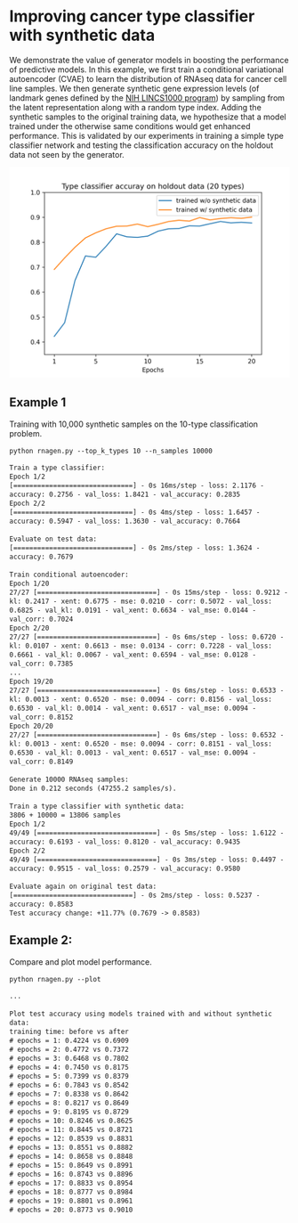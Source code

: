 # Improving cancer type classifier with synthetic data

We demonstrate the value of generator models in boosting the performance of predictive models.
In this example, we first train a conditional variational autoencoder (CVAE) to learn the distribution of RNAseq data for cancer cell line samples. We then generate synthetic gene expression levels (of landmark genes defined by the [NIH LINCS1000 program](https://lincsproject.org/LINCS/tools/workflows/find-the-best-place-to-obtain-the-lincs-l1000-data)) by sampling from the latent representation along with a random type index. Adding the synthetic samples to the original training data, we hypothesize that a model trained under the otherwise same conditions would get enhanced performance. This is validated by our experiments in training a simple type classifier network and testing the classification accuracy on the holdout data not seen by the generator.

![Test accuracy comparison](test-accuracy-comparison-20-types.png)


## Example 1

Training with 10,000 synthetic samples on the 10-type classification problem. 
```
python rnagen.py --top_k_types 10 --n_samples 10000
```

```
Train a type classifier:
Epoch 1/2
[==============================] - 0s 16ms/step - loss: 2.1176 - accuracy: 0.2756 - val_loss: 1.8421 - val_accuracy: 0.2835
Epoch 2/2
[==============================] - 0s 4ms/step - loss: 1.6457 - accuracy: 0.5947 - val_loss: 1.3630 - val_accuracy: 0.7664

Evaluate on test data:
[==============================] - 0s 2ms/step - loss: 1.3624 - accuracy: 0.7679

Train conditional autoencoder:
Epoch 1/20
27/27 [==============================] - 0s 15ms/step - loss: 0.9212 - kl: 0.2417 - xent: 0.6775 - mse: 0.0210 - corr: 0.5072 - val_loss: 0.6825 - val_kl: 0.0191 - val_xent: 0.6634 - val_mse: 0.0144 - val_corr: 0.7024
Epoch 2/20
27/27 [==============================] - 0s 6ms/step - loss: 0.6720 - kl: 0.0107 - xent: 0.6613 - mse: 0.0134 - corr: 0.7228 - val_loss: 0.6661 - val_kl: 0.0067 - val_xent: 0.6594 - val_mse: 0.0128 - val_corr: 0.7385
...
Epoch 19/20
27/27 [==============================] - 0s 6ms/step - loss: 0.6533 - kl: 0.0013 - xent: 0.6520 - mse: 0.0094 - corr: 0.8156 - val_loss: 0.6530 - val_kl: 0.0014 - val_xent: 0.6517 - val_mse: 0.0094 - val_corr: 0.8152
Epoch 20/20
27/27 [==============================] - 0s 6ms/step - loss: 0.6532 - kl: 0.0013 - xent: 0.6520 - mse: 0.0094 - corr: 0.8151 - val_loss: 0.6530 - val_kl: 0.0013 - val_xent: 0.6517 - val_mse: 0.0094 - val_corr: 0.8149

Generate 10000 RNAseq samples:
Done in 0.212 seconds (47255.2 samples/s).

Train a type classifier with synthetic data:
3806 + 10000 = 13806 samples
Epoch 1/2
49/49 [==============================] - 0s 5ms/step - loss: 1.6122 - accuracy: 0.6193 - val_loss: 0.8120 - val_accuracy: 0.9435
Epoch 2/2
49/49 [==============================] - 0s 3ms/step - loss: 0.4497 - accuracy: 0.9515 - val_loss: 0.2579 - val_accuracy: 0.9580

Evaluate again on original test data:
[==============================] - 0s 2ms/step - loss: 0.5237 - accuracy: 0.8583
Test accuracy change: +11.77% (0.7679 -> 0.8583)
```

## Example 2:

Compare and plot model performance. 

```
python rnagen.py --plot
```

```
...

Plot test accuracy using models trained with and without synthetic data:
training time: before vs after
# epochs = 1: 0.4224 vs 0.6909
# epochs = 2: 0.4772 vs 0.7372
# epochs = 3: 0.6468 vs 0.7802
# epochs = 4: 0.7450 vs 0.8175
# epochs = 5: 0.7399 vs 0.8379
# epochs = 6: 0.7843 vs 0.8542
# epochs = 7: 0.8338 vs 0.8642
# epochs = 8: 0.8217 vs 0.8649
# epochs = 9: 0.8195 vs 0.8729
# epochs = 10: 0.8246 vs 0.8625
# epochs = 11: 0.8445 vs 0.8721
# epochs = 12: 0.8539 vs 0.8831
# epochs = 13: 0.8551 vs 0.8882
# epochs = 14: 0.8658 vs 0.8848
# epochs = 15: 0.8649 vs 0.8991
# epochs = 16: 0.8743 vs 0.8896
# epochs = 17: 0.8833 vs 0.8954
# epochs = 18: 0.8777 vs 0.8984
# epochs = 19: 0.8801 vs 0.8961
# epochs = 20: 0.8773 vs 0.9010
```
